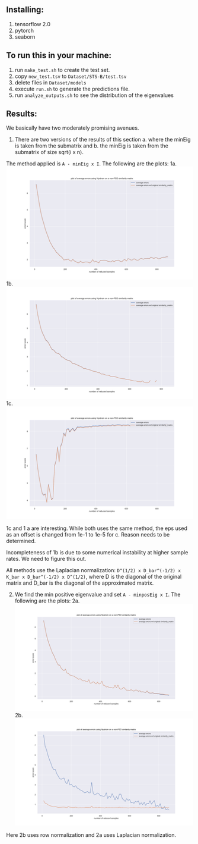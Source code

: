 ## Installing:
1. tensorflow 2.0
2. pytorch
3. seaborn

## To run this in your machine:
1. run `make_test.sh` to create the test set.
2. copy `new_test.tsv` to `Dataset/STS-B/test.tsv`
3. delete files in `Dataset/models`
4. execute `run.sh` to generate the predictions file.
5. run `analyze_outputs.sh` to see the distribution of the eigenvalues


## Results:
We basically have two moderately promising avenues. 

1. There are two versions of the results of this section
a. where the minEig is taken from the submatrix and 
b. the minEig is taken from the submatrix of size sqrt(i x n).

The method applied is `A - minEig x I`. The following are the plots: 
1a. ![Screenshot](figures/nystrom_errors_eigI_laplacian_0.png)
1b. ![Screenshot](figures/nystrom_errors_eigI_laplacian_1.png)
1c. ![Screenshot](figures/nystrom_errors_eigI_laplacian_0_1e_5.png)

1c and 1 a are interesting. While both uses the same method, the eps used as an offset is changed from 1e-1 to 1e-5 for c. Reason needs to be determined.

Incompleteness of 1b is due to some numerical instability at higher sample rates. We need to figure this out.

All methods use the Laplacian normalization: `D^(1/2) x D_bar^(-1/2) x K_bar x D_bar^(-1/2) x D^(1/2)`, where D is the diagonal of the original matrix and D_bar is the diagonal of the approximated matrix.

2. We find the min positive eigenvalue and set `A - minposEig x I`. The following are the plots:
2a. ![Screenshot](figures/nystrom_errors_poseig_laplacian.png)
2b. ![Screenshot](figures/nystrom_errors_poseig_rows.png)

Here 2b uses row normalization and 2a uses Laplacian normalization.


